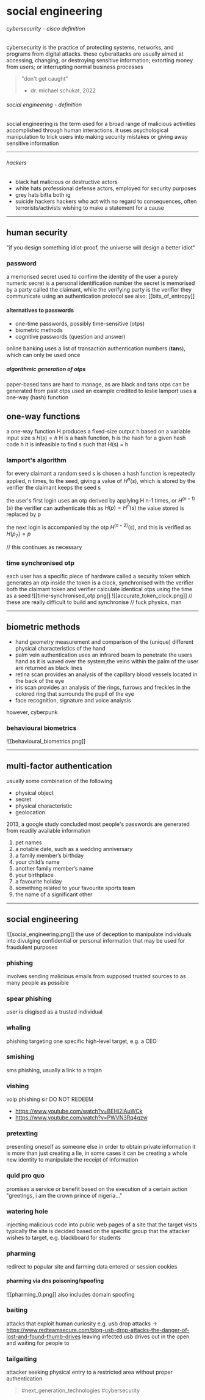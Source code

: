 # social engineering
###### cybersecurity - cisco definition
cybersecurity is the practice of protecting systems, networks, and programs from digital attacks. these cyberattacks are usually aimed at accessing, changing, or destroying sensitive information; extorting money from users; or interrupting normal business processes

> "don't get caught"
> - dr. michael schukat, 2022

###### social engineering - definition
social engineering is the term used for a broad range of malicious activities accomplished through human interactions. it uses psychological manipulation to trick users into making security mistakes or giving away sensitive information

---
###### hackers
- black hat
malicious or destructive actors
- white hats
professional defense actors, employed for security purposes
- grey hats
bitta both ig
- suicide hackers
hackers who act with no regard to consequences, often terrorists/activists wishing to make a statement for a cause
---
## human security
"if you design something idiot-proof, the universe will design a better idiot"

### password
a memorised secret used to confirm the identity of the user
a purely numeric secret is a personal identification number
the secret is memorised by a party called the claimant, while the verifying party is the verifier
they communicate using an authentication protocol
see also: [[bits_of_entropy]]

#### alternatives to passwords
- one-time passwords, possibly time-sensitive (otps)
- biometric methods
- cognitive passwords (question and answer)

online banking uses a list of transaction authentication numbers (**tan**s), which can only be used once

##### algorithmic generation of otps
paper-based tans are hard to manage, as are black and tans
otps can be generated from past otps used
an example credited to leslie lamport uses a one-way (hash) function

## one-way functions
a one-way function H produces a fixed-size output h based on a variable input size s
$H(s) = h$
H is a hash function, h is the hash
for a given hash code h it is infeasible to find s such that H(s) = h

### lamport's algorithm
for every claimant a random seed s is chosen
a hash function is repeatedly applied, n times, to the seed, giving a value of $H^n(s)$, which is stored by the verifier
the claimant keeps the seed s

the user's first login uses an otp derived by applying H n-1 times, or $H^{(n-1)}(s)$
the verifier can authenticate this as $H(p) = H^n(s)$
the value stored is replaced by p

the next login is accompanied by the otp $H^{(n-2)}(s)$, and this is verified as $H(p_2) = p$

// this continues as necessary

### time synchronised otp
each user has a specific piece of hardware called a security token which generates an otp
inside the token is a clock, synchronised with the verifier
both the claimant token and verifier calculate identical otps using the time as a seed
![[time-synchronised_otp.png]]
![[accurate_token_clock.png]]
// these are really difficult to build and synchronise
// fuck physics, man

---
## biometric methods
- hand geometry
	measurement and comparison of the (unique) different physical characteristics of the hand
- palm vein authentication
	uses an infrared beam to penetrate the users hand as it is waved over the system;the veins within the palm of the user are returned as black lines
- retina scan
	provides an analysis of the capillary blood vessels located in the back of the eye
- iris scan
	provides an analysis of the rings, furrows and freckles in the colored ring that surrounds the pupil of the eye
- face recognition, signature and voice analysis

however, cyberpunk

### behavioural biometrics
![[behavioural_biometrics.png]]

---
## multi-factor authentication
usually some combination of the following
- physical object
- secret
- physical characteristic
- geolocation

2013, a google study concluded most people's passwords are generated from readily available information
1) pet names
2) a notable date, such as a wedding anniversary
3) a family member’s birthday
4) your child’s name
5) another family member’s name
6) your birthplace
7) a favourite holiday
8) something related to your favourite sports team
9) the name of a significant other

---

## social engineering
![[social_engineering.png]]
the use of deception to manipulate individuals into divulging confidential or personal information that may be used for fraudulent purposes

### phishing
involves sending malicious emails from supposed trusted sources to as many people as possible
### spear phishing
user is disgised as a trusted individual
### whaling
phishing targeting one specific high-level target, e.g. a CEO

### smishing
sms phishing, usually a link to a trojan
### vishing
voip phishing
sir DO NOT REDEEM
- https://www.youtube.com/watch?v=BEHl2lAuWCk
- https://www.youtube.com/watch?v=PWVN3Rq4gzw

### pretexting
presenting oneself as someone else in order to obtain private information
it is more than just creating a lie, in some cases it can be creating a whole new identity to manipulate the receipt of information

### quid pro quo
promises a service or benefit based on the execution of a certain action
"greetings, i am the crown prince of nigeria..."

### watering hole
injecting malicious code into public web pages of a site that the target visits
typically the site is decided based on the specific group that the attacker wishes to target, e.g. blackboard for students

### pharming
redirect to popular site and farming data entered or session cookies

#### pharming via dns poisoning/spoofing
![[pharming_0.png]]
also includes domain spoofing

### baiting
attacks that exploit human curiosity
e.g. usb drop attacks -> https://www.redteamsecure.com/blog-usb-drop-attacks-the-danger-of-lost-and-found-thumb-drives
leaving infected usb drives out in the open and waiting for people to 

### tailgaiting
attacker seeking physical entry to a restricted area without proper authentication


> #next_generation_technologies #cybersecurity 